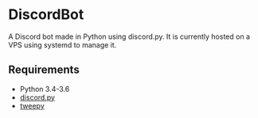 # DiscordBot
A Discord bot made in Python using discord.py.
It is currently hosted on a VPS using systemd to manage it.

## Requirements
- Python 3.4-3.6
- [discord.py](https://github.com/Rapptz/discord.py)
- [tweepy](https://github.com/tweepy/tweepy)
